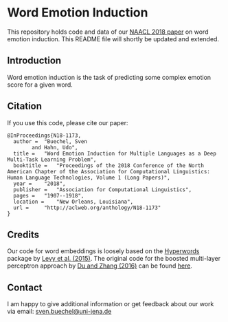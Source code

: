 # Word Emotion Induction
This repository holds code and data of our [NAACL 2018 paper](http://aclweb.org/anthology/N18-1173 ) on word emotion induction. This README file will shortly be updated and extended. 

## Introduction
Word emotion induction is the task of predicting some complex emotion score for a given word. 


## Citation
If you use this code, please cite our paper: 
```
@InProceedings{N18-1173,
  author = 	"Buechel, Sven
		and Hahn, Udo",
  title = 	"Word Emotion Induction for Multiple Languages as a Deep Multi-Task Learning Problem",
  booktitle = 	"Proceedings of the 2018 Conference of the North American Chapter of the Association for Computational Linguistics: Human Language Technologies, Volume 1 (Long Papers)",
  year = 	"2018",
  publisher = 	"Association for Computational Linguistics",
  pages = 	"1907--1918",
  location = 	"New Orleans, Louisiana",
  url = 	"http://aclweb.org/anthology/N18-1173"
}
```

## Credits
Our code for word embeddings is loosely based on the [Hyperwords](https://bitbucket.org/omerlevy/hyperwords) package by [Levy et al. (2015)](https://aclanthology.coli.uni-saarland.de/papers/Q15-1016/q15-1016). The original code for the boosted multi-layer perceptron approach by [Du and Zhang (2016)](https://doi.org/10.1109/IALP.2016.7875958) can be found [here](https://github.com/StevenLOL/ialp2016_Shared_Task).

## Contact
I am happy to give additional information or get feedback about our work via email: sven.buechel@uni-jena.de
